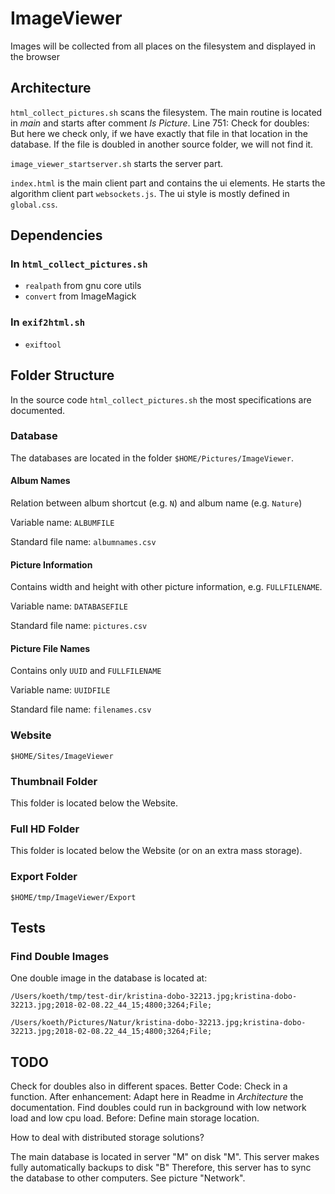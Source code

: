 # ImageViewer

Images will be collected from all places on the filesystem and displayed in the browser

## Architecture

`html_collect_pictures.sh` scans the filesystem. The main routine is located in
*main* and starts after comment *Is Picture*.
Line 751: Check for doubles: But here we check only, if we have exactly that file in that location in the database.
If the file is doubled in another source folder, we will not find it.

`image_viewer_startserver.sh` starts the server part.

`index.html` is the main client part and contains the ui elements. He starts the algorithm client part `websockets.js`.
The ui style is mostly defined in `global.css`.

## Dependencies

### In `html_collect_pictures.sh`

- `realpath` from gnu core utils
- `convert` from ImageMagick

### In `exif2html.sh`

- `exiftool`

## Folder Structure

In the source code `html_collect_pictures.sh` the most specifications are documented.

### Database

The databases are located in the folder `$HOME/Pictures/ImageViewer`.

#### Album Names

Relation between album shortcut (e.g. `N`) and album name (e.g. `Nature`)

Variable name: `ALBUMFILE`

Standard file name: `albumnames.csv`

#### Picture Information

Contains width and height with other picture information, e.g. `FULLFILENAME`.

Variable name: `DATABASEFILE`

Standard file name: `pictures.csv`

#### Picture File Names

Contains only `UUID` and `FULLFILENAME`

Variable name: `UUIDFILE`

Standard file name: `filenames.csv`

### Website

`$HOME/Sites/ImageViewer`

### Thumbnail Folder

This folder is located below the Website.

### Full HD Folder

This folder is located below the Website (or on an extra mass storage).

### Export Folder

`$HOME/tmp/ImageViewer/Export`

## Tests

### Find Double Images

One double image in the database is located at:

`/Users/koeth/tmp/test-dir/kristina-dobo-32213.jpg;kristina-dobo-32213.jpg;2018-02-08.22_44_15;4800;3264;File;`

`/Users/koeth/Pictures/Natur/kristina-dobo-32213.jpg;kristina-dobo-32213.jpg;2018-02-08.22_44_15;4800;3264;File;`

## TODO

Check for doubles also in different spaces.
Better Code: Check in a function.
After enhancement: Adapt here in Readme in *Architecture* the documentation.
Find doubles could run in background with low network load and low cpu load.
Before: Define main storage location.

How to deal with distributed storage solutions?

The main database is located in server "M" on disk "M".
This server makes fully automatically backups to disk "B"
Therefore, this server has to sync the database to other computers.
See picture "Network".
